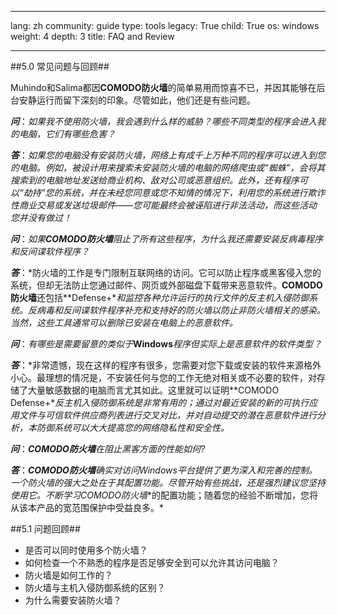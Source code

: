 

---

lang: zh
community: guide
type: tools
legacy: True
child: True
os: windows
weight: 4
depth: 3
title: FAQ and Review

---

##5.0 常见问题与回顾##

Muhindo和Salima都因**COMODO防火墙**的简单易用而惊喜不已，并因其能够在后台安静运行而留下深刻的印象。尽管如此，他们还是有些问题。

<div class="background" markdown="1">

***问***：*如果我不使用防火墙，我会遇到什么样的威胁？哪些不同类型的程序会进入我的电脑，它们有哪些危害？*

***答***：*如果您的电脑没有安装防火墙，网络上有成千上万种不同的程序可以进入到您的电脑。例如，被设计用来搜索未安装防火墙的电脑的网络爬虫或“蜘蛛”，会将其搜索到的电脑地址发送给商业机构、敌对公司或恶意组织。此外，还有程序可以“劫持”您的系统，并在未经您同意或您不知情的情况下，利用您的系统进行欺诈性商业交易或发送垃圾邮件——您可能最终会被诬陷进行非法活动，而这些活动您并没有做过！*

***问***：*如果**COMODO防火墙**阻止了所有这些程序，为什么我还需要安装反病毒程序和反间谍软件程序？*

***答***：*防火墙的工作是专门限制互联网络的访问。它可以防止程序或黑客侵入您的系统，但却无法防止您通过邮件、网页或外部磁盘下载带来恶意软件。**COMODO防火墙**还包括**Defense+**和监控各种允许运行的执行文件的反主机入侵防御系统。反病毒和反间谍软件程序补充和支持好的防火墙以防止非防火墙相关的感染。当然，这些工具通常可以删除已安装在电脑上的恶意软件。*

***问***：*有哪些是需要留意的类似于***Windows***程序但实际上是恶意软件的软件类型？*

***答***：*非常遗憾，现在这样的程序有很多，您需要对您下载或安装的软件来源格外小心。最理想的情况是，不安装任何与您的工作无绝对相关或不必要的软件，对存储了大量敏感数据的电脑而言尤其如此。这里就可以证明**COMODO Defense+**反主机入侵防御系统是非常有用的；通过对最近安装的新的可执行应用文件与可信软件供应商列表进行交叉对比，并对自动提交的潜在恶意软件进行分析，本防御系统可以大大提高您的网络隐私性和安全性。*

***问***：***COMODO防火墙**在阻止黑客方面的性能如何?*

***答***：***COMODO防火墙**确实对访问**Windows**平台提供了更为深入和完善的控制。一个防火墙的强大之处在于其配置功能。尽管开始有些挑战，还是强烈建议您坚持使用它。不断学习**COMODO防火墙**的配置功能；随着您的经验不断增加，您将从该本产品的宽范围保护中受益良多。*

</div>

##5.1 问题回顾##

- 是否可以同时使用多个防火墙？
- 如何检查一个不熟悉的程序是否足够安全到可以允许其访问电脑？
- 防火墙是如何工作的？
- 防火墙与主机入侵防御系统的区别？
- 为什么需要安装防火墙？


